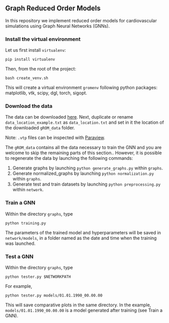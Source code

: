 ## Graph Reduced Order Models ##

In this repository we implement reduced order models for cardiovascular simulations using Graph Neural Networks (GNNs).

### Install the virtual environment ###

Let us first install `virtualenv`:

    pip install virtualenv

Then, from the root of the project:

    bash create_venv.sh

This will create a virtual environment `gromenv` following python packages: matplotlib, vtk, scipy, dgl, torch, sigopt.

### Download the data ###

The data can be downloaded [here](https://drive.google.com/drive/folders/1faDYCAIUwOWKdqeA4ikpVuRlpcjVEmQo?usp=sharing).
Next, duplicate or rename `data_location_example.txt` as `data_location.txt` and set in it the location of the downloaded `gROM_data` folder.

Note: `.vtp` files can be  inspected with [Paraview](https://www.paraview.org).

The `gROM_data` contains all the data necessary to train the GNN and you are welcome to skip the remaining parts of this section.. However, it is possible to regenerate the data by launching the following commands:

1. Generate graphs by launching `python generate_graphs.py` within `graphs`.
2. Generate normalized_graphs by launching `python normalization.py` within `graphs`.
3. Generate test and train datasets by launching `python preprocessing.py` within `network`.

### Train a GNN ###

Within the directory `graphs`, type

    python training.py


The parameters of the trained model and hyperparameters will be saved in `network/models`, in a folder named as the date and time when the training was launched.

### Test a GNN ###

Within the directory `graphs`, type

    python tester.py $NETWORKPATH

For example,

    python tester.py models/01.01.1990_00.00.00

This will save comparative plots in the same directory.
In the example, `models/01.01.1990_00.00.00` is a model generated after training (see Train a GNN).
